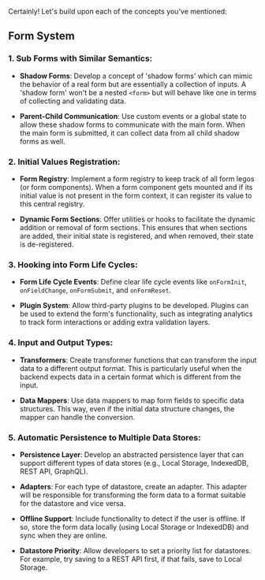 Certainly! Let's build upon each of the concepts you've mentioned:

## Form System

### 1. Sub Forms with Similar Semantics:

- **Shadow Forms**: Develop a concept of 'shadow forms' which can mimic the behavior of a real form but are essentially a collection of inputs. A 'shadow form' won't be a nested `<form>` but will behave like one in terms of collecting and validating data.
  
- **Parent-Child Communication**: Use custom events or a global state to allow these shadow forms to communicate with the main form. When the main form is submitted, it can collect data from all child shadow forms as well.

### 2. Initial Values Registration:

- **Form Registry**: Implement a form registry to keep track of all form legos (or form components). When a form component gets mounted and if its initial value is not present in the form context, it can register its value to this central registry.

- **Dynamic Form Sections**: Offer utilities or hooks to facilitate the dynamic addition or removal of form sections. This ensures that when sections are added, their initial state is registered, and when removed, their state is de-registered.

### 3. Hooking into Form Life Cycles:

- **Form Life Cycle Events**: Define clear life cycle events like `onFormInit`, `onFieldChange`, `onFormSubmit`, and `onFormReset`.

- **Plugin System**: Allow third-party plugins to be developed. Plugins can be used to extend the form's functionality, such as integrating analytics to track form interactions or adding extra validation layers.

### 4. Input and Output Types:

- **Transformers**: Create transformer functions that can transform the input data to a different output format. This is particularly useful when the backend expects data in a certain format which is different from the input.

- **Data Mappers**: Use data mappers to map form fields to specific data structures. This way, even if the initial data structure changes, the mapper can handle the conversion.

### 5. Automatic Persistence to Multiple Data Stores:

- **Persistence Layer**: Develop an abstracted persistence layer that can support different types of data stores (e.g., Local Storage, IndexedDB, REST API, GraphQL). 

- **Adapters**: For each type of datastore, create an adapter. This adapter will be responsible for transforming the form data to a format suitable for the datastore and vice versa.

- **Offline Support**: Include functionality to detect if the user is offline. If so, store the form data locally (using Local Storage or IndexedDB) and sync when they are online.

- **Datastore Priority**: Allow developers to set a priority list for datastores. For example, try saving to a REST API first, if that fails, save to Local Storage.

